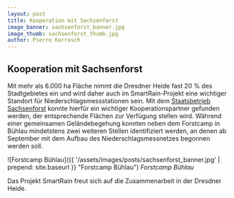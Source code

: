 ```yaml
---
layout: post
title: Kooperation mit Sachsenforst
image_banner: sachsenforst_banner.jpg
image_thumb: sachsenforst_thumb.jpg
author: Pierre Karrasch
---
```

## Kooperation mit Sachsenforst

Mit mehr als 6.000 ha Fläche nimmt die Dresdner Heide fast 20 % des Stadtgebietes ein und wird daher auch im SmartRain-Projekt eine wichtiger Standort für Niederschlagsmessstationen sein. Mit dem [Staatsbetrieb Sachsenforst](https://www.sbs.sachsen.de/) konnte hierfür ein wichtiger Kooperationspartner gefunden werden, der entsprechende Flächen zur Verfügung stellen wird. Während einer gemeinsamen Geländebegehung konnten neben dem Forstcamp in Bühlau mindetstens zwei weiteren Stellen identifiziert werden, an denen ab September mit dem Aufbau des Niederschlagsmessnetzes begonnen werden soll.


![Forstcamp Bühlau]({{ '/assets/images/posts/sachsenforst_banner.jpg' | prepend: site.baseurl }} "Forstcamp Bühlau")
*Forstcamp Bühlau*

Das Projekt SmartRain freut sich auf die Zusammenarbeit in der Dresdner Heide.
 
